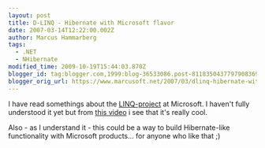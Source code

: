 ```yaml
---
layout: post
title: D-LINQ - Hibernate with Microsoft flavor
date: 2007-03-14T12:22:00.002Z
author: Marcus Hammarberg
tags:
  - .NET
  - NHibernate
modified_time: 2009-10-19T15:44:03.870Z
blogger_id: tag:blogger.com,1999:blog-36533086.post-8118350437797908369
blogger_orig_url: https://www.marcusoft.net/2007/03/dlinq-hibernate-with-microsoft-flavor.html
---
```


I have read somethings about the [LINQ-project](http://msdn2.microsoft.com/en-us/netframework/aa904594.aspx) at Microsoft. I haven't fully understood it yet but from [this video](http://download.microsoft.com/download/4/7/0/4703eba2-78c4-4b09-8912-69f6c38d3a56/dlinq.wmv) i see that it's really cool.

Also - as I understand it - this could be a way to build Hibernate-like functionality with Microsoft products... for anyone who like that ;)
